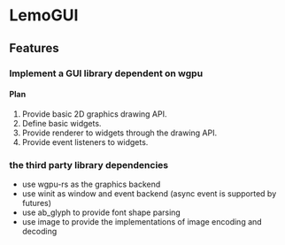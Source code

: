 # LemoGUI

## Features

### Implement a GUI library dependent on wgpu

#### Plan

1. Provide basic 2D graphics drawing API.
2. Define basic widgets.
3. Provide renderer to widgets through the drawing API.
4. Provide event listeners to widgets.

### the third party library dependencies

- use wgpu-rs as the graphics backend
- use winit as window and event backend (async event is supported by futures)
- use ab_glyph to provide font shape parsing
- use image to provide the implementations of image encoding and decoding
